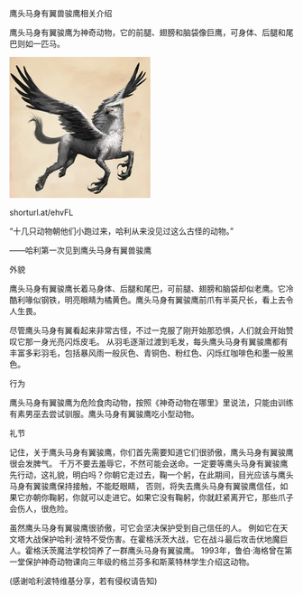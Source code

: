 鹰头马身有翼兽骏鹰相关介绍

鹰头马身有翼骏鹰为神奇动物，它的前腿、翅膀和脑袋像巨鹰，可身体、后腿和尾巴则如一匹马。

![鹰头马身有翼兽骏鹰](https://github.com/ywangnccu/ywang/blob/main/images/Hippogrif.jpg)

shorturl.at/ehvFL

“十几只动物朝他们小跑过来，哈利从来没见过这么古怪的动物。”

——哈利第一次见到鹰头马身有翼兽骏鹰


外貌

鹰头马身有翼骏鹰长着马身体、后腿和尾巴，可前腿、翅膀和脑袋却似老鹰。它冷酷利喙似钢铁，明亮眼睛为橘黄色。鹰头马身有翼骏鹰前爪有半英尺长，看上去令人生畏。

尽管鹰头马身有翼看起来非常古怪，不过一克服了刚开始那恐惧，人们就会开始赞叹它那一身光亮闪烁皮毛。
从羽毛逐渐过渡到毛发，每头鹰头马身有翼骏鹰都有丰富多彩羽毛，包括暴风雨一般灰色、青铜色、粉红色、闪烁红咖啡色和墨一般黑色。

 
行为

鹰头马身有翼骏鹰为危险食肉动物，按照《神奇动物在哪里》里说法，只能由训练有素男巫去尝试驯服。鹰头马身有翼骏鹰吃小型动物。


礼节

记住，关于鹰头马身有翼骏鹰，你们首先需要知道它们很骄傲，鹰头马身有翼骏鹰很会发脾气。
千万不要去羞辱它，不然可能会送命。一定要等鹰头马身有翼骏鹰先行动，这礼貌，明白吗？你朝它走过去，鞠一个躬，在此期间，目光应该与鹰头马身有翼骏鹰保持接触，不能眨眼睛，
否则，将失去鹰头马身有翼骏鹰信任，如果它亦朝你鞠躬，你就可以走进它。如果它没有鞠躬，你就赶紧离开它，那些爪子会伤人，很危险。 

虽然鹰头马身有翼骏鹰很骄傲，可它会坚决保护受到自己信任的人。
例如它在天文塔大战保护哈利·波特不受伤害。在霍格沃茨大战，它在战斗最后攻击伏地魔巨人。霍格沃茨魔法学校饲养了一群鹰头马身有翼骏鹰。
1993年，鲁伯·海格曾在第一堂保护神奇动物课向三年级的格兰芬多和斯莱特林学生介绍这动物。


(感谢哈利波特维基分享，若有侵权请告知)
